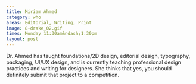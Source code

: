 ```yaml
---
title: Miriam Ahmed
category: who
areas: Editorial, Writing, Print
image: 8-drake_02.gif
times: Monday 11:30am&ndash;1:30pm
layout: post
---
```

Dr. Ahmed has taught foundations/2D design, editorial design, typography, packaging, UI/UX design, and is currently teaching professional design practices and writing for designers. She thinks that yes, you should definitely submit that project to a competition.
